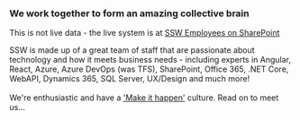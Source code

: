 ### ​​​​​​​​​​​​​​​​​​​​​​​​​​​​​​​​​We work together to form an amazing collective brain​​

This is not live data - the live system is at [SSW Employees on SharePoint](https://sharepoint.ssw.com.au/AboutUs/Employees/Pages/Employees.aspx)

SSW is made up of a great team of staff that are passionate about technology and how it meets business needs - including experts in Angular, React, Azure, Azure DevOps (was TFS), SharePoint, Office 365, .NET Core, WebAPI, Dynamics 365, SQL Server,​ UX/Design and much more!\
\
We're enthusiastic and have a ['Make it happen'](https://www.ssw.com.au/ssw/Company/Culture/) culture. ​​Read on to meet us...​
